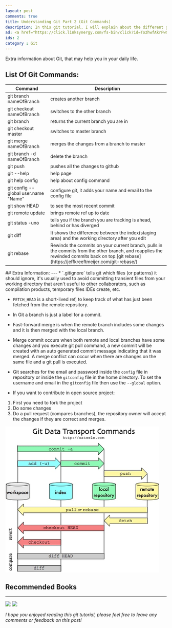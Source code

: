 ```yaml
---
layout: post
comments: true
title: Understanding Git Part 2 (Git Commands)
description: In this git tutorial, I will explain about the different git commands. Also for people that use git gui don't forget to check understanding git part 1.
ad: <a href="https://click.linksynergy.com/fs-bin/click?id=TozhwfAkrFw&offerid=467035.498&subid=0&type=4"><IMG border="0"   alt="Coursera" src="https://ad.linksynergy.com/fs-bin/show?id=TozhwfAkrFw&bids=467035.498&subid=0&type=4&gridnum=16"></a>
ids: 2
category : Git
---
```


<p class="message"> 
Extra information about Git, that may help you in your daily life.
</p>

## List Of Git Commands:

<table class="table">
  <thead>
    <tr>
      <th scope="col">Command</th>
      <th scope="col">Description</th>
    </tr>
  </thead>
  <tbody>
  <tr>
      <td class="text-danger">git branch nameOfBranch</td>
      <td>creates another branch </td>
    </tr>
      <tr>
      <td class="text-danger">git checkout nameOfBranch</td>
      <td>switches to the other branch </td>
    </tr>
          <tr>
      <td class="text-danger">git branch</td>
      <td>returns the current branch you are in </td>
    </tr>
    <tr>
      <td class="text-danger">git checkout master</td>
      <td>switches to master branch</td>
    </tr>
        <tr>
      <td class="text-danger">git merge nameOfBranch</td>
      <td>merges the changes from a branch to master</td>
    </tr>
            <tr>
      <td class="text-danger">git branch -d nameOfBranch</td>
      <td>delete the branch</td>
    </tr>
                <tr>
      <td class="text-danger">git push</td>
      <td>pushes all the changes to github</td>
    </tr>
                    <tr>
      <td class="text-danger">git --help</td>
      <td>help page</td>
    </tr>
                        <tr>
      <td class="text-danger">git help config</td>
      <td>help about config command</td>
    </tr>
       <tr>
      <td class="text-danger">git config --global user.name "Name"</td>
      <td>configure git, it adds your name and email to the config file</td>
    </tr>
           <tr>
      <td class="text-danger">git show HEAD</td>
      <td>to see the most recent commit</td>
    </tr>
               <tr>
      <td class="text-danger">git remote update</td>
      <td>brings remote ref up to date</td>
    </tr>
                   <tr>
      <td class="text-danger">git status -uno</td>
      <td>tells you if the branch you are tracking is ahead, behind or has diverged</td>
    </tr>
        <tr>
      <td class="text-danger">git diff</td>
      <td>It shows the difference between the index(staging area) and the working directory after you edit</td>
    </tr>
            <tr>
      <td class="text-danger">git rebase</td>
      <td>Rewinds the commits on your current branch, pulls in the commits from the other branch, and reapplies the rewinded commits back on top.[git rebase](https://jeffkreeftmeijer.com/git-rebase/)</td>
    </tr>
  </tbody>
  </table>
<script async src="https://pagead2.googlesyndication.com/pagead/js/adsbygoogle.js"></script>
<!-- inside posts -->
<ins class="adsbygoogle"
     style="display:block"
     data-ad-client="ca-pub-8689548599050263"
     data-ad-slot="2590272657"
     data-ad-format="auto"
     data-full-width-responsive="true"></ins>
<script>
     (adsbygoogle = window.adsbygoogle || []).push({});
</script>
## Extra Information:
---
* `.gitignore` tells git which files (or patterns) it should ignore, it's usually used to avoid committing transient files from your working directory that aren't useful to other collaborators, such as compilation products, temporary files IDEs create, etc.

* `FETCH_HEAD` is a short-lived ref, to keep track of what has just been fetched from the remote repository.

* In Git a branch is just a label for a commit.

* Fast-forward merge is when the remote branch includes some changes and it is then merged with the local branch.

* Merge commit occurs when both remote and local branches have some changes and you execute git pull command, a new commit will be created with an auto generated commit message indicating that it was merged. A merge conflict can occur when there are changes on the same file and a git pull is executed.

* Git searches for the email and password inside the `config` file in repository or inside the `gitconfig` file in the home directory. To set the username and email in the `gitconfig` file then use the `--global` option.

* If you want to contribute in open source project:
1. First you need to fork the project 
2. Do some changes
3. Do a pull request (compares branches), the repository owner will accept the changes if they are correct and merges.

![graph](/assets/images/graph.jpg)

## Recommended Books
----
<a target="_blank"  href="https://www.amazon.com/gp/product/1449316387/ref=as_li_tl?ie=UTF8&camp=1789&creative=9325&creativeASIN=1449316387&linkCode=as2&tag=petercoding20-20&linkId=5d4eb43bdc65f7de3cb7e2ebd23cef35"><img border="0" src="//ws-na.amazon-adsystem.com/widgets/q?_encoding=UTF8&MarketPlace=US&ASIN=1449316387&ServiceVersion=20070822&ID=AsinImage&WS=1&Format=_SL250_&tag=petercoding20-20" ></a><img src="//ir-na.amazon-adsystem.com/e/ir?t=petercoding20-20&l=am2&o=1&a=1449316387" width="1" height="1" border="0" alt="" style="border:none !important; margin:0px !important;" />
<a target="_blank"  href="https://www.amazon.com/gp/product/1787120724/ref=as_li_tl?ie=UTF8&camp=1789&creative=9325&creativeASIN=1787120724&linkCode=as2&tag=petercoding20-20&linkId=e1665f184e040ea7f94abf630a2c3926"><img border="0" src="//ws-na.amazon-adsystem.com/widgets/q?_encoding=UTF8&MarketPlace=US&ASIN=1787120724&ServiceVersion=20070822&ID=AsinImage&WS=1&Format=_SL250_&tag=petercoding20-20" ></a><img src="//ir-na.amazon-adsystem.com/e/ir?t=petercoding20-20&l=am2&o=1&a=1787120724" width="1" height="1" border="0" alt="" style="border:none !important; margin:0px !important;" />

*I hope you enjoyed reading this git tutorial, please feel free to leave any comments or feedback on this post!*